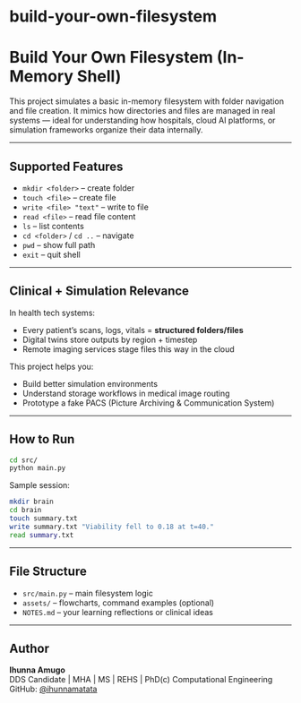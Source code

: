 # build-your-own-filesystem
# Build Your Own Filesystem (In-Memory Shell)

This project simulates a basic in-memory filesystem with folder navigation and file creation. It mimics how directories and files are managed in real systems — ideal for understanding how hospitals, cloud AI platforms, or simulation frameworks organize their data internally.

---

## Supported Features

- `mkdir <folder>` – create folder
- `touch <file>` – create file
- `write <file> "text"` – write to file
- `read <file>` – read file content
- `ls` – list contents
- `cd <folder>` / `cd ..` – navigate
- `pwd` – show full path
- `exit` – quit shell

---

## Clinical + Simulation Relevance

In health tech systems:
- Every patient’s scans, logs, vitals = **structured folders/files**
- Digital twins store outputs by region + timestep
- Remote imaging services stage files this way in the cloud

This project helps you:
- Build better simulation environments
- Understand storage workflows in medical image routing
- Prototype a fake PACS (Picture Archiving & Communication System)

---

## How to Run

```bash
cd src/
python main.py
```

Sample session:
```bash
mkdir brain
cd brain
touch summary.txt
write summary.txt "Viability fell to 0.18 at t=40."
read summary.txt
```

---

## File Structure

- `src/main.py` – main filesystem logic
- `assets/` – flowcharts, command examples (optional)
- `NOTES.md` – your learning reflections or clinical ideas

---

## Author

**Ihunna Amugo**  
DDS Candidate | MHA | MS | REHS | PhD(c) Computational Engineering  
GitHub: [@ihunnamatata](https://github.com/ihunnamatata)
